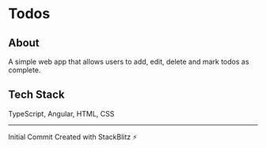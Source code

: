 # Todos

## About
A simple web app that allows users to add, edit, delete and mark todos as complete.

## Tech Stack
TypeScript, Angular, HTML, CSS



<hr>
Initial Commit Created with StackBlitz ⚡️
